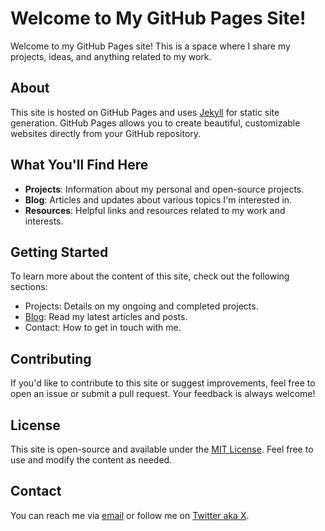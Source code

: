 # Welcome to My GitHub Pages Site!

Welcome to my GitHub Pages site! This is a space where I share my projects, ideas, and anything related to my work.

## About

This site is hosted on GitHub Pages and uses [Jekyll](https://jekyllrb.com/) for static site generation. GitHub Pages allows you to create beautiful, customizable websites directly from your GitHub repository.

## What You'll Find Here

- **Projects**: Information about my personal and open-source projects.
- **Blog**: Articles and updates about various topics I'm interested in.
- **Resources**: Helpful links and resources related to my work and interests.

## Getting Started

To learn more about the content of this site, check out the following sections:

- Projects: Details on my ongoing and completed projects.
- [Blog](hkitago.com): Read my latest articles and posts.
- Contact: How to get in touch with me.

## Contributing

If you'd like to contribute to this site or suggest improvements, feel free to open an issue or submit a pull request. Your feedback is always welcome!

## License

This site is open-source and available under the [MIT License](LICENSE). Feel free to use and modify the content as needed.

## Contact

You can reach me via [email](mailto:hkitago@gmail.com) or follow me on [Twitter aka X](https://x.com/hkitago).
